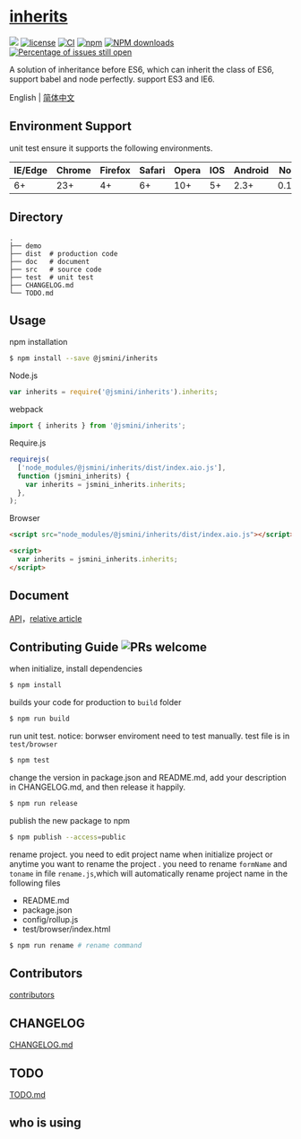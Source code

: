 # [inherits](https://github.com/jsmini/inherits)

[![](https://img.shields.io/badge/Powered%20by-jslib%20base-brightgreen.svg)](https://github.com/yanhaijing/jslib-base)
[![license](https://img.shields.io/badge/license-MIT-blue.svg)](https://github.com/jsmini/inherits/blob/master/LICENSE)
[![CI](https://github.com/jsmini/inherits/actions/workflows/ci.yml/badge.svg?branch=master)](https://github.com/jsmini/inherits/actions/workflows/ci.yml)
[![npm](https://img.shields.io/badge/npm-0.8.0-orange.svg)](https://www.npmjs.com/package/@jsmini/inherits)
[![NPM downloads](http://img.shields.io/npm/dm/@jsmini/inherits.svg?style=flat-square)](http://www.npmtrends.com/@jsmini/inherits)
[![Percentage of issues still open](http://isitmaintained.com/badge/open/jsmini/inherits.svg)](http://isitmaintained.com/project/jsmini/inherits 'Percentage of issues still open')

A solution of inheritance before ES6, which can inherit the class of ES6, support babel and node perfectly. support ES3 and IE6.

English | [简体中文](./README-zh_CN.md)

## Environment Support

unit test ensure it supports the following environments.

| IE/Edge | Chrome | Firefox | Safari | Opera | IOS | Android | Node  |
| ------- | ------ | ------- | ------ | ----- | --- | ------- | ----- |
| 6+      | 23+    | 4+      | 6+     | 10+   | 5+  | 2.3+    | 0.10+ |

## Directory

```
.
├── demo
├── dist  # production code
├── doc   # document
├── src   # source code
├── test  # unit test
├── CHANGELOG.md
└── TODO.md
```

## Usage

npm installation

```bash
$ npm install --save @jsmini/inherits
```

Node.js

```js
var inherits = require('@jsmini/inherits').inherits;
```

webpack

```js
import { inherits } from '@jsmini/inherits';
```

Require.js

```js
requirejs(
  ['node_modules/@jsmini/inherits/dist/index.aio.js'],
  function (jsmini_inherits) {
    var inherits = jsmini_inherits.inherits;
  },
);
```

Browser

```html
<script src="node_modules/@jsmini/inherits/dist/index.aio.js"></script>

<script>
  var inherits = jsmini_inherits.inherits;
</script>
```

## Document

[API](https://github.com/jsmini/inherits/blob/master/doc/api.md)，[relative article](http://yanhaijing.com/javascript/2014/11/09/object-inherit-of-js/)

## Contributing Guide ![PRs welcome](https://img.shields.io/badge/PRs-welcome-brightgreen.svg)

when initialize, install dependencies

```bash
$ npm install
```

builds your code for production to `build` folder

```bash
$ npm run build
```

run unit test. notice: borwser enviroment need to test manually. test file is in `test/browser`

```bash
$ npm test
```

change the version in package.json and README.md, add your description in CHANGELOG.md, and then release it happily.

```bash
$ npm run release
```

publish the new package to npm

```bash
$ npm publish --access=public
```

rename project. you need to edit project name when initialize project or anytime you want to rename the project . you need to rename `formName` and `toname` in file `rename.js`,which will automatically rename project name in the following files

- README.md
- package.json
- config/rollup.js
- test/browser/index.html

```bash
$ npm run rename # rename command
```

## Contributors

[contributors](https://github.com/jsmini/inherits/graphs/contributors)

## CHANGELOG

[CHANGELOG.md](https://github.com/jsmini/inherits/blob/master/CHANGELOG.md)

## TODO

[TODO.md](https://github.com/jsmini/inherits/blob/master/TODO.md)

## who is using
